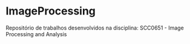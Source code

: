 # ImageProcessing
Repositório de trabalhos desenvolvidos na disciplina: SCC0651 - Image Processing and Analysis

